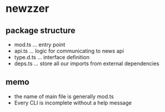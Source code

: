 # newzzer

## package structure

- mod.ts ... entry point
- api.ts ... logic for communicating to news api
- type.d.ts ... interface definition
- deps.ts ... store all our imports from external dependencies

## memo

- the name of main file is generally mod.ts
- Every CLI is incomplete without a help message
